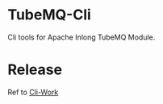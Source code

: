 # TubeMQ-Cli
Cli tools for Apache Inlong TubeMQ Module.
# Release
Ref to [Cli-Work](https://github.com/liaosunny123/inlong/tree/tubemq-cli-work)
